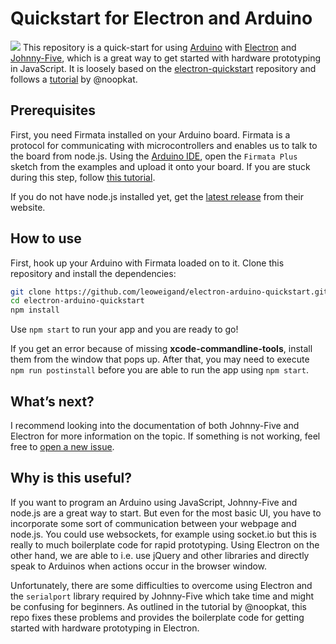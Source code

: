 # Quickstart for Electron and Arduino
![](https://rawgit.com/leoweigand/electron-arduino-quickstart/master/poster.png)
This repository is a quick-start for using [Arduino](https://www.arduino.cc/) with [Electron](http://electron.atom.io/) and [Johnny-Five](http://johnny-five.io/), which is a great way to get started with hardware prototyping in JavaScript. It is loosely based on the [electron-quickstart](https://github.com/electron/electron-quick-start) repository and follows a [tutorial](http://meow.noopkat.com/using-johnny-five-within-an-electron-app/) by @noopkat.

## Prerequisites
First, you need Firmata installed on your Arduino board. Firmata is a protocol for communicating with microcontrollers and enables us to talk to the board from node.js. Using the [Arduino IDE](https://www.arduino.cc/en/Main/Software), open the `Firmata Plus` sketch from the examples and upload it onto your board. If you are stuck during this step, follow [this tutorial](http://www.instructables.com/id/Arduino-Installing-Standard-Firmata/).

If you do not have node.js installed yet, get the [latest release](https://nodejs.org/en/) from their website.

## How to use
First, hook up your Arduino with Firmata loaded on to it.
Clone this repository and install the dependencies:
```bash
git clone https://github.com/leoweigand/electron-arduino-quickstart.git
cd electron-arduino-quickstart
npm install
```
Use `npm start` to run your app and you are ready to go!
  
If you get an error because of missing **xcode-commandline-tools**, install them from the window that pops up. After that, you may need to execute `npm run postinstall` before you are able to run the app using `npm start`.

## What’s next?
I recommend looking into the documentation of both Johnny-Five and Electron for more information on the topic. If something is not working, feel free to [open a new issue](https://github.com/leoweigand/electron-arduino-quickstart/issues/new).

## Why is this useful?
If you want to program an Arduino using JavaScript, Johnny-Five and node.js are a great way to start. But even for the most basic UI, you have to incorporate some sort of communication between your webpage and node.js. You could use websockets, for example using socket.io but this is really to much boilerplate code for rapid prototyping. Using Electron on the other hand, we are able to i.e. use jQuery and other libraries and directly speak to Arduinos when actions occur in the browser window.
  
Unfortunately, there are some difficulties to overcome using Electron and the `serialport` library required by Johnny-Five which take time and might be confusing for beginners. As outlined in the tutorial by @noopkat, this repo fixes these problems and provides the boilerplate code for getting started with hardware prototyping in Electron.
